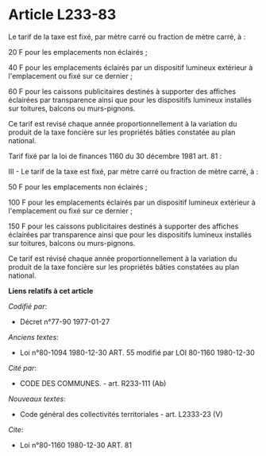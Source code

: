 # Article L233-83

Le tarif de la taxe est fixé, par mètre carré ou fraction de mètre carré, à :

20 F pour les emplacements non éclairés ;

40 F pour les emplacements éclairés par un dispositif lumineux extérieur à l'emplacement ou fixé sur ce dernier ;

60 F pour les caissons publicitaires destinés à supporter des affiches éclairées par transparence ainsi que pour les
dispositifs lumineux installés sur toitures, balcons ou murs-pignons.

Ce tarif est revisé chaque année proportionnellement à la variation du produit de la taxe foncière sur les propriétés bâties
constatée au plan national.

Tarif fixé par la loi de finances 1160 du 30 décembre 1981 art. 81 :

III - Le tarif de la taxe est fixé, par mètre carré ou fraction de mètre carré, à :

50 F pour les emplacements non éclairés ;

100 F pour les emplacements éclairés par un dispositif lumineux extérieur à l'emplacement ou fixé sur ce dernier ;

150 F pour les caissons publicitaires destinés à supporter des affiches éclairées par transparence ainsi que pour les
dispositifs lumineux installés sur toitures, balcons ou murs-pignons.

Ce tarif est révisé chaque année proportionnellement à la variation du produit de la taxe foncière sur les propriétés bâties
constatées au plan national.

**Liens relatifs à cet article**

_Codifié par_:

  - Décret n°77-90 1977-01-27

_Anciens textes_:

  - Loi n°80-1094 1980-12-30 ART. 55 modifié par LOI 80-1160 1980-12-30

_Cité par_:

  - CODE DES COMMUNES. - art. R233-111 (Ab)

_Nouveaux textes_:

  - Code général des collectivités territoriales - art. L2333-23 (V)

_Cite_:

  - Loi n°80-1160 1980-12-30 ART. 81
